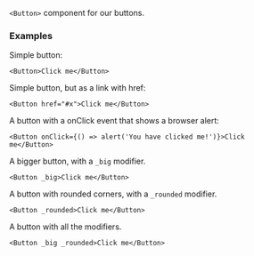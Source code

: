`<Button>` component for our buttons.

### Examples

Simple button:

    <Button>Click me</Button>

Simple button, but as a link with href:

    <Button href="#x">Click me</Button>

A button with a onClick event that shows a browser alert:

    <Button onClick={() => alert('You have clicked me!')}>Click me</Button>

A bigger button, with a `_big` modifier.

    <Button _big>Click me</Button>

A button with rounded corners, with a `_rounded` modifier.

    <Button _rounded>Click me</Button>

A button with all the modifiers.

    <Button _big _rounded>Click me</Button>
